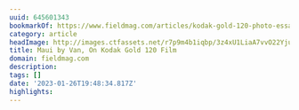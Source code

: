 ```yaml
---
uuid: 645601343
bookmarkOf: https://www.fieldmag.com/articles/kodak-gold-120-photo-essay-maui-hawaii
category: article
headImage: http://images.ctfassets.net/r7p9m4b1iqbp/3z4xU1LiaA7vvO22YjuGIy/ace612a50e60aad1de4ea0be3194c9ce/schultz-flogerg-maui-van.jpg?w=1000
title: Maui by Van, On Kodak Gold 120 Film
domain: fieldmag.com
description:
tags: []
date: '2023-01-26T19:48:34.817Z'
highlights:
---
```




